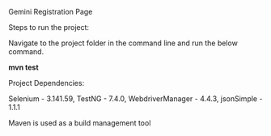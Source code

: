 Gemini Registration Page

Steps to run the project:

Navigate to the project folder in the command line and run the below command.

**mvn test**

Project Dependencies:

Selenium - 3.141.59,
TestNG - 7.4.0,
WebdriverManager - 4.4.3,
jsonSimple - 1.1.1

Maven is used as a build management tool

